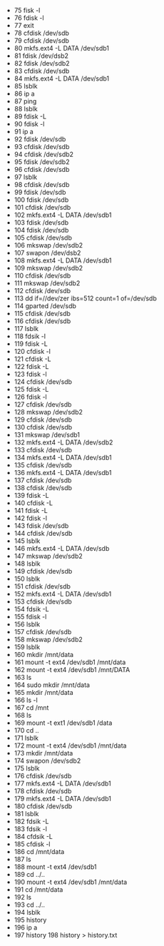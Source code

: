   - 75  fisk -l
  - 76  fdisk -l
  - 77  exit
  -  78  cfdisk /dev/sdb
  - 79  cfdisk /dev/sdb
  - 80  mkfs.ext4 -L DATA /dev/sdb1
  - 81  fdisk /dev/dsb2
  - 82  fdisk /dev/sdb2
  - 83  cfdisk /dev/sdb
  - 84  mkfs.ext4 -L DATA /dev/sdb1
  - 85  lsblk
  - 86  ip a
  - 87  ping
  - 88  lsblk
  - 89  fdisk -L
  - 90  fdisk -l
  - 91  ip a
  - 92  fdisk /dev/sdb
  - 93  cfdisk /dev/sdb
  - 94  cfdisk /dev/sdb2
  - 95  fdisk /dev/sdb2
  - 96  cfdisk /dev/sdb
  - 97  lsblk
  - 98  cfdisk /dev/sdb
  - 99  fdisk /dev/sdb
  - 100  fdisk /dev/sdb
  - 101  cfdisk /dev/sdb
  - 102  mkfs.ext4 -L DATA /dev/sdb1
  - 103  fdisk /dev/sdb
  - 104  fdisk /dev/sdb
  - 105  cfdisk /dev/sdb
  - 106  mkswap /dev/sdb2
  - 107  swapon /dev/dsb2
  - 108  mkfs.ext4 -L DATA /dev/sdb1
  - 109  mkswap /dev/sdb2
  - 110  cfdisk /dev/sdb
  - 111  mkswap /dev/sdb2
  - 112  cfdisk /dev/sdb
  - 113  dd if=//dev/zer ibs=512 count=1 of=/dev/sdb
  - 114  gparted /dev/sdb
  - 115  cfdisk /dev/sdb
  - 116  cfdisk /dev/sdb
  - 117  lsblk
  - 118  fdsik -l
  - 119  fdisk -L
  - 120  cfdisk -l
  - 121  cfdisk -L
  - 122  fdisk -L
  - 123  fdisk -l
  - 124  cfdisk /dev/sdb
  - 125  fdisk -L
  - 126  fdisk -l
  - 127  cfdisk /dev/sdb
  - 128  mkswap /dev/sdb2
  - 129  cfdisk /dev/sdb
  - 130  cfdisk /dev/sdb
  - 131  mkswap /dev/sdb1
  - 132  mkfs.ext4 -L DATA /dev/sdb2
  - 133  cfdisk /dev/sdb
  - 134  mkfs.ext4 -L DATA /dev/sdb1
  - 135  cfdisk /dev/sdb
  - 136  mkfs.ext4 -L DATA /dev/sdb1
  - 137  cfdisk /dev/sdb
  - 138  cfdisk /dev/sdb
  - 139  fdisk -L
  - 140  cfdisk -L
  - 141  fdisk -L
  - 142  fdisk -l
  - 143  fdisk /dev/sdb
  - 144  cfdisk /dev/sdb
  - 145  lsblk
  - 146  mkfs.ext4 -L DATA /dev/sdb
  - 147  mkswap /dev/sdb2
  - 148  lsblk
  - 149  cfdisk /dev/sdb
  - 150  lsblk
  - 151  cfdisk /dev/sdb
  - 152  mkfs.ext4 -L DATA /dev/sdb1
  - 153  cfdisk /dev/sdb
  - 154  fdsik -L
  - 155  fdisk -l
  - 156  lsblk
  - 157  cfdisk /dev/sdb
  - 158  mkswap /dev/sdb2
  - 159  lsblk
  - 160  mkdir /mnt/data
  - 161  mount -t ext4 /dev/sdb1 /mnt/data
  - 162  mount -t ext4 /dev/sdb1 /mnt/DATA
  - 163  ls
  - 164  sudo mkdir /mnt/data
  - 165  mkdir /mnt/data
  - 166  ls -l
  - 167  cd /mnt
  - 168  ls
  - 169  mount -t ext1 /dev/sdb1 /data
  - 170  cd ..
  - 171  lsblk
  - 172  mount -t ext4 /dev/sdb1 /mnt/data
  - 173  mkdir /mnt/data
  - 174  swapon /dev/sdb2
  - 175  lsblk
  - 176  cfdisk /dev/sdb
  - 177  mkfs.ext4 -L DATA /dev/sdb1
  - 178  cfdisk /dev/sdb
  - 179  mkfs.ext4 -L DATA /dev/sdb1
  - 180  cfdisk /dev/sdb
  - 181  lsblk
  - 182  fdsik -L
  - 183  fdsik -l
  - 184  cfdsik -L
  - 185  cfdisk -l
  - 186  cd /mnt/data
  - 187  ls
  - 188  mount -t ext4 /dev/sdb1
  - 189  cd ../..
  - 190  mount -t ext4 /dev/sdb1 /mnt/data
  - 191  cd /mnt/data
  - 192  ls
  - 193  cd ../..
  - 194  lsblk
  - 195  history
  - 196  ip a
  - 197  history
  198  history > history.txt
